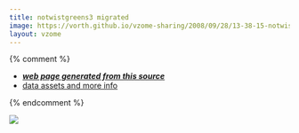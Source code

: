 ```yaml
---
title: notwistgreens3 migrated
image: https://vorth.github.io/vzome-sharing/2008/09/28/13-38-15-notwistgreens3-migrated/notwistgreens3-migrated.png
layout: vzome
---
```


{% comment %}
 - [***web page generated from this source***][post]
 - [data assets and more info][github]

[post]: <https://vorth.github.io/vzome-sharing/2008/09/28/notwistgreens3-migrated-13-38-15.html>
[github]: <https://github.com/vorth/vzome-sharing/tree/main/2008/09/28/13-38-15-notwistgreens3-migrated/>
{% endcomment %}

<vzome-viewer style="width: 100%; height: 65vh;"
       src="https://vorth.github.io/vzome-sharing/2008/09/28/13-38-15-notwistgreens3-migrated/notwistgreens3-migrated.vZome" >
  <img src="https://vorth.github.io/vzome-sharing/2008/09/28/13-38-15-notwistgreens3-migrated/notwistgreens3-migrated.png" />
</vzome-viewer>